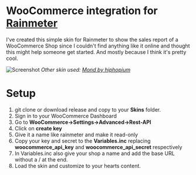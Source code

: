 # WooCommerce integration for [Rainmeter](https://www.rainmeter.net/)
I've created this simple skin for Rainmeter to show the sales report of a WooCommerce Shop since I couldn't find anything like it online and thought this might help someone get started. And mostly because I think it's pretty cool.

![Screenshot](https://user-images.githubusercontent.com/9931495/74457590-c3758880-4e88-11ea-9cb5-82c9a01e466c.png)
*Other skin used: [Mond by hiphopium](https://www.deviantart.com/hiphopium/art/Mond-762455575)*

# Setup
1. git clone or download release and copy to your **Skins** folder.
2. Sign in to your WooCommerce Dashboard
3. Go to **WooCommerce->Settings->Advanced->Rest-API**
4. Click on **create key**
5. Give it a name like rainmeter and make it read-only
6. Copy your key and secret to the **Variables.inc** replacing **woocommerce_api_key** and **woocommerce_api_secret** respectively
7. In Variables.inc also give your shop a name and add the base URL without a / at the end.
8. Load the skin and customize to your hearts content.